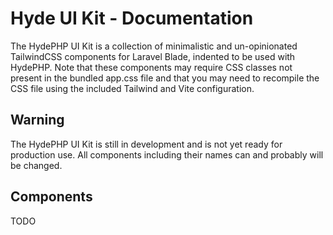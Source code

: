 # Hyde UI Kit - Documentation

The HydePHP UI Kit is a collection of minimalistic and un-opinionated TailwindCSS components for Laravel Blade,
indented to be used with HydePHP. Note that these components may require CSS classes not present in the bundled app.css
file and that you may need to recompile the CSS file using the included Tailwind and Vite configuration.

## Warning

The HydePHP UI Kit is still in development and is not yet ready for production use.
All components including their names can and probably will be changed.

## Components

TODO
